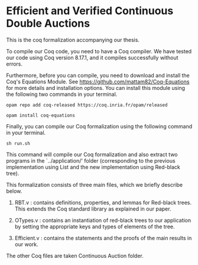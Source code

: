# Efficient and Verified Continuous Double Auctions
This is the coq formalization accompanying our thesis. 

To compile our Coq code, you need to have a Coq compiler. We have tested our code using Coq version 8.17.1, and it compiles successfully without errors.

Furthermore, before you can compile, you need to download and install the Coq's Equations Module.
See https://github.com/mattam82/Coq-Equations for more details and installation options. You can install this module using the following two commands in your terminal.

    opam repo add coq-released https://coq.inria.fr/opam/released

    opam install coq-equations

Finally, you can compile our Coq formalization using the following command in your terminal.

    sh run.sh
    
This command will compile our Coq formalization and also extract two programs in the `../application/' folder (corresponding to the previous implementation using List and the new implementation using Red-black tree).

This formalization consists of three main files, which we briefly describe below.

1. RBT.v : contains definitions, properties, and lemmas for Red-black trees. This extends the Coq standard library as explained in our paper.
 
2. OTypes.v : contains an instantiation of red-black trees to our application by setting the appropriate keys and types of elements of the tree.

3. Efficient.v : contains the statements and the proofs of the main results in our work.

The other Coq files are taken Continuous Auction folder.
